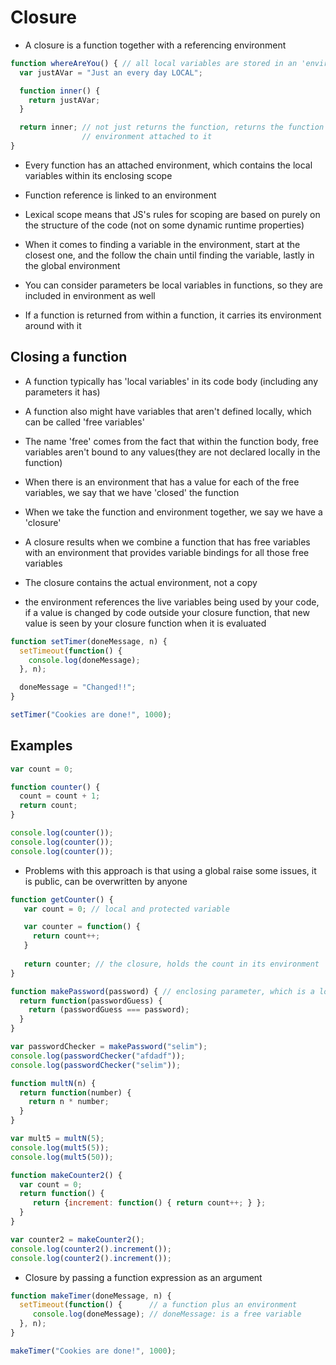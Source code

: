 # Closure

- A closure is a function together with a referencing environment


```javascript
function whereAreYou() { // all local variables are stored in an 'environment'
  var justAVar = "Just an every day LOCAL";

  function inner() {
    return justAVar;
  }

  return inner; // not just returns the function, returns the function with the
                // environment attached to it
}
```

- Every function has an attached environment, which contains the local variables
  within its enclosing scope

- Function reference is linked to an environment

-  Lexical scope means that JS's rules for scoping are based on purely on the
   structure of the code (not on some dynamic runtime properties)

- When it comes to finding a variable in the environment, start at the closest
  one, and the follow the chain until finding the variable, lastly in the global environment

- You can consider parameters be local variables in functions, so they are
  included in environment as well

- If a function is returned from within a function, it carries its environment
  around with it

## Closing a function

- A function typically has 'local variables' in its code body (including any parameters it has)

- A function also might have variables that aren't defined locally, which can be called 'free variables'

- The name 'free' comes from the fact that within the function body, free
  variables aren't bound to any values(they are not declared locally in the function)

- When there is an environment that has a value for each of the free variables,
  we say that we have 'closed' the function

- When we take the function and environment together, we say we have a 'closure'

* A closure results when we combine a function that has free variables with an
  environment that provides variable bindings for all those free variables

* The closure contains the actual environment, not a copy

- the environment references the live variables being used by your code, if a
  value is changed by code outside your closure function, that new value is seen
  by your closure function when it is evaluated


```javascript
function setTimer(doneMessage, n) {
  setTimeout(function() {
    console.log(doneMessage);
  }, n);

  doneMessage = "Changed!!";
}

setTimer("Cookies are done!", 1000);
```

## Examples

```javascript
var count = 0;

function counter() {
  count = count + 1;
  return count;
}

console.log(counter());
console.log(counter());
console.log(counter());
```

- Problems with this approach is that using a global raise some issues, it is
  public, can be overwritten by anyone


```javascript
function getCounter() {
   var count = 0; // local and protected variable

   var counter = function() {
     return count++; 
   }
  
   return counter; // the closure, holds the count in its environment
}
```

```javascript
function makePassword(password) { // enclosing parameter, which is a local var
  return function(passwordGuess) {
    return (passwordGuess === password);
  }
}

var passwordChecker = makePassword("selim");
console.log(passwordChecker("afdadf"));
console.log(passwordChecker("selim"));

function multN(n) {
  return function(number) {
    return n * number;
  }
}

var mult5 = multN(5);
console.log(mult5(5));
console.log(mult5(50));

function makeCounter2() {
  var count = 0;
  return function() {
     return {increment: function() { return count++; } };
  }
}

var counter2 = makeCounter2();
console.log(counter2().increment());
console.log(counter2().increment());
```

* Closure by passing a function expression as an argument

```javascript
function makeTimer(doneMessage, n) {
  setTimeout(function() {      // a function plus an environment
     console.log(doneMessage); // doneMessage: is a free variable
  }, n);
}

makeTimer("Cookies are done!", 1000);
```
